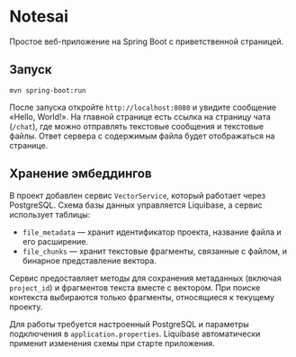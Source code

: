 # Notesai

Простое веб-приложение на Spring Boot с приветственной страницей.

## Запуск

```
mvn spring-boot:run
```

После запуска откройте `http://localhost:8080` и увидите сообщение «Hello, World!».
На главной странице есть ссылка на страницу чата (`/chat`), где можно отправлять текстовые сообщения и текстовые файлы. Ответ сервера с содержимым файла будет отображаться на странице.

## Хранение эмбеддингов

В проект добавлен сервис `VectorService`, который работает через PostgreSQL. Схема базы данных управляется Liquibase, а сервис использует таблицы:

- `file_metadata` — хранит идентификатор проекта, название файла и его расширение.
- `file_chunks` — хранит текстовые фрагменты, связанные с файлом, и бинарное представление вектора.

Сервис предоставляет методы для сохранения метаданных (включая `project_id`) и фрагментов текста вместе с вектором. При поиске контекста выбираются только фрагменты, относящиеся к текущему проекту.

Для работы требуется настроенный PostgreSQL и параметры подключения в `application.properties`. Liquibase автоматически применит изменения схемы при старте приложения.
